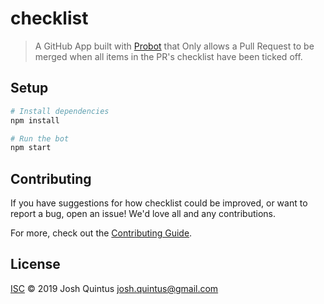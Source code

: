 # checklist

> A GitHub App built with [Probot](https://github.com/probot/probot) that Only allows a Pull Request to be merged when all items in the PR&#x27;s checklist have been ticked off.

## Setup

```sh
# Install dependencies
npm install

# Run the bot
npm start
```

## Contributing

If you have suggestions for how checklist could be improved, or want to report a bug, open an issue! We'd love all and any contributions.

For more, check out the [Contributing Guide](CONTRIBUTING.md).

## License

[ISC](LICENSE) © 2019 Josh Quintus <josh.quintus@gmail.com>
